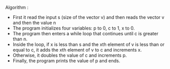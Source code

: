 Algorithm : 
* First it read the input s (size of the vector v) and then reads the vector v and then the value n
* The program initializes four variables: p to 0, c to 1, x to 0.
* The program then enters a while loop that continues until c is greater than n. 
* Inside the loop, if x is less than s and the xth element of v is less than or equal to c, it adds the xth element of v to c and increments x.
* Otherwise, it doubles the value of c and increments p.
* Finally, the program prints the value of p and ends.